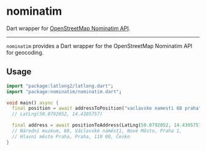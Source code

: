 # nominatim

Dart wrapper for [OpenStreetMap Nominatim API](https://nominatim.org/).

---

`nominatim` provides a Dart wrapper for the OpenStreetMap Nominatim API for
geocoding.

## Usage

```dart
import "package:latlong2/latlong.dart";
import "package:nominatim/nominatim.dart";

void main() async {
  final position = await addressToPosition("vaclavske namesti 68 praha");
  // LatLng(50.0792052, 14.4305757)

  final address = await positionToAddress(LatLng(50.0792052, 14.4305757));
  // Národní muzeum, 68, Václavské náměstí, Nové Město, Praha 1,
  // Hlavní město Praha, Praha, 110 00, Česko
}
```
